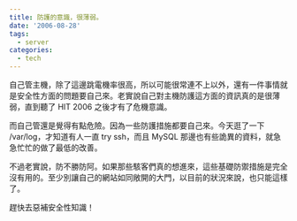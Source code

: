 ```yaml
---
title: 防護的意識，很薄弱。
date: '2006-08-28'
tags:
  - server
categories:
  - tech
---
```

自己管主機，除了這邊跳電機率很高，所以可能很常連不上以外，還有一件事情就是安全性方面的問題要自己來。老實說自己對主機防護這方面的資訊真的是很薄弱，直到聽了 HIT 2006 之後才有了危機意識。  
  
而自己管還是覺得有點危險。因為一些防護措施都要自己來。今天逛了一下 /var/log，才知道有人一直 try ssh，而且 MySQL 那邊也有些詭異的資料，就急急忙忙的做了最低的改善。  
  
不過老實說，防不勝防阿。如果那些駭客們真的想進來，這些基礎防禦措施是完全沒有用的。至少別讓自己的網站如同敞開的大門，以目前的狀況來說，也只能這樣了。  
  
趕快去惡補安全性知識！